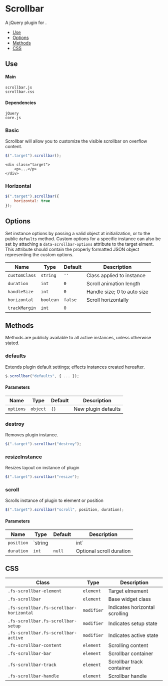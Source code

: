 # Scrollbar

A jQuery plugin for .

* [Use](#use)
* [Options](#options)
* [Methods](#methods)
* [CSS](#css)

## Use 

#### Main

```markup
scrollbar.js
scrollbar.css
```

#### Dependencies

```markup
jQuery
core.js
```

### Basic

Scrollbar will allow you to customize the visible scrollbar on overflow content.

```javascript
$(".target").scrollbar();
```

```markup
<div class="target">
	<p>...</p>
</div>
```

### Horizontal

```javascript
$(".target").scrollbar({
	horizontal: true
});
```

## Options

Set instance options by passing a valid object at initialization, or to the public `defaults` method. Custom options for a specific instance can also be set by attaching a `data-scrollbar-options` attribute to the target elment. This attribute should contain the properly formatted JSON object representing the custom options.

| Name | Type | Default | Description |
| --- | --- | --- | --- |
| `customClass` | `string` | `''` | Class applied to instance |
| `duration` | `int` | `0` | Scroll animation length |
| `handleSize` | `int` | `0` | Handle size; 0 to auto size |
| `horizontal` | `boolean` | `false` | Scroll horizontally |
| `trackMargin` | `int` | `0` | &nbsp; |

## Methods

Methods are publicly available to all active instances, unless otherwise stated.

### defaults

Extends plugin default settings; effects instances created hereafter.

```javascript
$.scrollbar("defaults", { ... });
```

#### Parameters

| Name | Type | Default | Description |
| --- | --- | --- | --- |
| `options` | `object` | `{}` | New plugin defaults |

### destroy

Removes plugin instance.

```javascript
$(".target").scrollbar("destroy");
```

### resizeInstance

Resizes layout on instance of plugin

```javascript
$(".target").scrollbar("resize");
```

### scroll

Scrolls instance of plugin to element or position

```javascript
$(".target").scrollbar("scroll", position, duration);
```

#### Parameters

| Name | Type | Default | Description |
| --- | --- | --- | --- |
| `position` | `string || int` | `null` | Target element selector or static position |
| `duration` | `int` | `null` | Optional scroll duration |

## CSS

| Class | Type | Description |
| --- | --- | --- |
| `.fs-scrollbar-element` | `element` | Target elmement |
| `.fs-scrollbar` | `element` | Base widget class |
| `.fs-scrollbar.fs-scrollbar-horizontal` | `modifier` | Indicates horizontal scrolling |
| `.fs-scrollbar.fs-scrollbar-setup` | `modifier` | Indicates setup state |
| `.fs-scrollbar.fs-scrollbar-active` | `modifier` | Indicates active state |
| `.fs-scrollbar-content` | `element` | Scrolling content |
| `.fs-scrollbar-bar` | `element` | Scrollbar container |
| `.fs-scrollbar-track` | `element` | Scrollbar track container |
| `.fs-scrollbar-handle` | `element` | Scrollbar handle |

